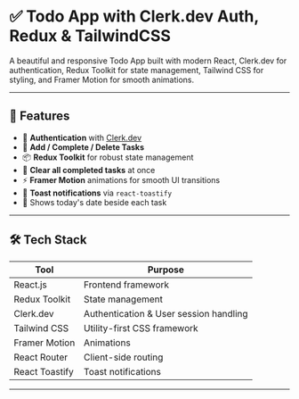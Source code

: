 # ✅ Todo App with Clerk.dev Auth, Redux & TailwindCSS

A beautiful and responsive Todo App built with modern React, Clerk.dev for authentication, Redux Toolkit for state management, Tailwind CSS for styling, and Framer Motion for smooth animations.

---

## 🚀 Features

- 🔐 **Authentication** with [Clerk.dev](https://clerk.dev)
- 🧠 **Add / Complete / Delete Tasks**
- 📦 **Redux Toolkit** for robust state management
- 🧼 **Clear all completed tasks** at once
- ⚡ **Framer Motion** animations for smooth UI transitions
- 🔔 **Toast notifications** via `react-toastify`
- 📅 Shows today's date beside each task
  
---

## 🛠️ Tech Stack

| Tool             | Purpose                                 |
|------------------|------------------------------------------|
| React.js         | Frontend framework                      |
| Redux Toolkit    | State management                        |
| Clerk.dev        | Authentication & User session handling  |
| Tailwind CSS     | Utility-first CSS framework             |
| Framer Motion    | Animations                              |
| React Router     | Client-side routing                     |
| React Toastify   | Toast notifications                     |

---
